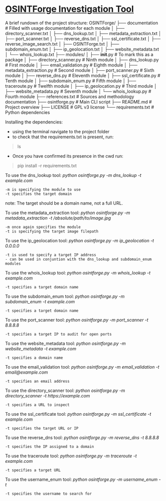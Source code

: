 <h1><b><u>OSINTForge Investigation Tool</u></b></h1>

A brief rundown of the project structure:
OSINTForge/
├── documentation            # Filled with usage documentation for each module 
│   ├── directory_scanner.txt
│   ├── dns_lookup.txt
│   ├── metadata_extraction.txt
│   ├── port_scanner.txt
│   ├── reverse_dns.txt
│   ├── ssl_certificate.txt
│   ├── reverse_image_search.txt
│   ├── OSINTForge.txt
│   ├── subdomain_enum.txt
│   ├── ip_geolocation.txt
│   ├── website_metadata.txt
│   └── whois_lookup.txt
├── modules/
│   ├── __init__.py          # To mark this as a package
│   ├── directory_scanner.py # Ninth module
│   ├── dns_lookup.py        # First module
│   ├── email_validation.py  # Eighth module
│   ├── metadata_extraction.py # Second module
│   ├── port_scanner.py      # Sixth module
│   ├── reverse_dns.py       # Eleventh module
│   ├── ssl_certificate.py   # Tenth module
│   ├── subdomain_enum.py    # Fifth module
│   ├── traceroute.py        # Twelfth module
│   ├── ip_geolocation.py    # Third module
│   ├── website_metadata.py  # Seventh module
│   └── whois_lookup.py      # Fourth module
├── references.txt           # Sources and methodology documentation
├── osintforge.py            # Main CLI script
├── README.md                # Project overview
├── LICENSE                  # GPL v3 license
└── requirements.txt         # Python dependencies

Installing the dependencies:
- using the terminal navigate to the project folder
- to check that the requirements.txt is present, run: 
>ls 
- Once you have confirmed its presence in the cwd run:
>pip install -r requirements.txt


To use the dns_lookup tool:
_python osintforge.py -m dns_lookup -t example.com_

    -m is specifying the module to use
    -t specifies the target domain

note: The target should be a domain name, not a full URL.


To use the metadata_extraction tool:
_python osintforge.py -m metadata_extraction -t /absolute/path/to/image.jpg_

    -m once again specifies the module
    -t is specifying the target image filepath


To use the ip_geolocation tool:
_python osintforge.py -m ip_geolocation -t 0.0.0.0_

    -t is used to specify a target IP address
    - can be used in conjuntion with the dns_lookup and subdomain_enum modules


To use the whois_lookup tool:
_python osintforge.py -m whois_lookup -t example.com_

    -t specifies a target domain name


To use the subdomain_enum tool:
_python osintforge.py -m subdomain_enum -t example.com_

    -t specifies a target domain name

To use the port_scanner tool:
_python osintforge.py -m port_scanner -t 8.8.8.8_

    -t specifies a target IP to audit for open ports

To use the website_metadata tool:
_python osintforge.py -m website_metadata -t example.com_

    -t specifies a domain name

To use the email_validation tool:
_python osintforge.py -m email_validation -t email@example.com_

    -t specifies an email address

To use the directory_scanner tool:
_python osintforge.py -m directory_scanner -t https://example.com_

    -t specifies a URL to inspect

To use the ssl_certificate tool:
_python osintforge.py -m ssl_certificate -t example.com_

    -t specifies the target URL or IP

To use the reverse_dns tool:
_python osintforge.py -m reverse_dns -t 8.8.8.8_

    -t specifies the IP assigned to a domain

To use the traceroute tool:
_python osintforge.py -m traceroute -t example.com_

    -t specifies a target URL

To use the username_enum tool:
_python osintforge.py -m username_enum -t <username>_

	-t specifies the username to search for